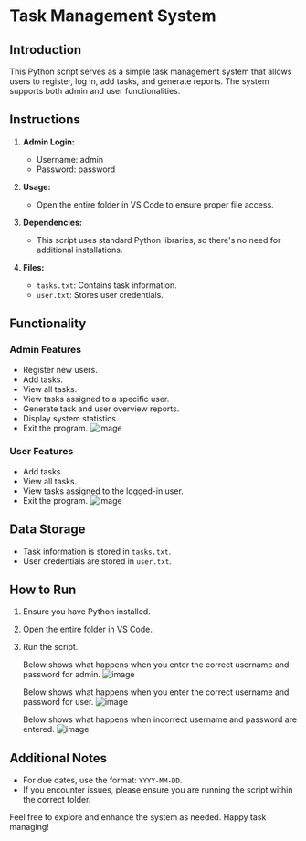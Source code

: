 # Task Management System

## Introduction
This Python script serves as a simple task management system that allows users to register, log in, add tasks, and generate reports. The system supports both admin and user functionalities.

## Instructions

1. **Admin Login:**
    - Username: admin
    - Password: password

2. **Usage:**
    - Open the entire folder in VS Code to ensure proper file access.

3. **Dependencies:**
    - This script uses standard Python libraries, so there's no need for additional installations.

4. **Files:**
    - `tasks.txt`: Contains task information.
    - `user.txt`: Stores user credentials.

## Functionality

### Admin Features
- Register new users.
- Add tasks.
- View all tasks.
- View tasks assigned to a specific user.
- Generate task and user overview reports.
- Display system statistics.
- Exit the program.
  ![image](https://github.com/PCleaver/finalCapstone/assets/151676621/d6972379-4744-415e-bdde-71b9282a6ccf)


### User Features
- Add tasks.
- View all tasks.
- View tasks assigned to the logged-in user.
- Exit the program.
  ![image](https://github.com/PCleaver/finalCapstone/assets/151676621/62d5634d-54e8-4f8e-8c62-820f83e14c5d)

## Data Storage
- Task information is stored in `tasks.txt`.
- User credentials are stored in `user.txt`.

## How to Run
1. Ensure you have Python installed.
2. Open the entire folder in VS Code.
3. Run the script.

   Below shows what happens when you enter the correct username and password for admin.
   ![image](https://github.com/PCleaver/finalCapstone/assets/151676621/6eadadde-02e4-4a9d-9e61-f424e619592b)

   Below shows what happens when you enter the correct username and password for user.
   ![image](https://github.com/PCleaver/finalCapstone/assets/151676621/16e23075-9dbf-4bf1-895f-2d5944ed9233)

   Below shows what happens when incorrect username and password are entered.
   ![image](https://github.com/PCleaver/finalCapstone/assets/151676621/f4b0b6c5-3ee3-4c7a-9bff-581d043b6b1b)



## Additional Notes
- For due dates, use the format: `YYYY-MM-DD`.
- If you encounter issues, please ensure you are running the script within the correct folder.

Feel free to explore and enhance the system as needed. Happy task managing!
